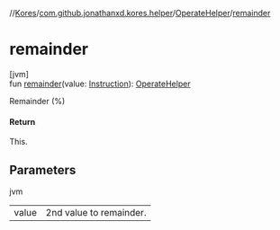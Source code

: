 //[Kores](../../../index.md)/[com.github.jonathanxd.kores.helper](../index.md)/[OperateHelper](index.md)/[remainder](remainder.md)

# remainder

[jvm]\
fun [remainder](remainder.md)(value: [Instruction](../../com.github.jonathanxd.kores/-instruction/index.md)): [OperateHelper](index.md)

Remainder (%)

#### Return

This.

## Parameters

jvm

| | |
|---|---|
| value | 2nd value to remainder. |
